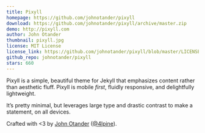 ```yaml
---
title: Pixyll
homepage: https://github.com/johnotander/pixyll
download: https://github.com/johnotander/pixyll/archive/master.zip
demo: http://pixyll.com
author: John Otander
thumbnail: pixyll.jpg
license: MIT License
license_link: https://github.com/johnotander/pixyll/blob/master/LICENSE.txt
github_repo: johnotander/pixyll
stars: 660
---
```


Pixyll is a simple, beautiful theme for Jekyll that emphasizes content
rather than aesthetic fluff. Pixyll is mobile _first_, fluidly
responsive, and delightfully lightweight.

It’s pretty minimal, but leverages large type and drastic contrast to
make a statement, on all devices.

Crafted with <3 by [John Otander](http://johnotander.com)
([@4lpine](https://twitter.com/4lpine)).
